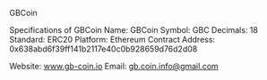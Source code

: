 GBCoin


Specifications of GBCoin
Name: GBCoin
Symbol: GBC
Decimals: 18
Standard: ERC20
Platform: Ethereum
Contract Address: 0x638abd6f39ff141b2117e40c0b928659d76d2d08

Website: www.gb-coin.io
Email: gb.coin.info@gmail.com
